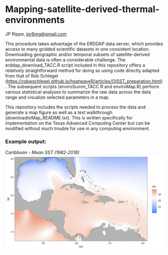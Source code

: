 # Mapping-satellite-derived-thermal-environments

JP Rippe, jpr6mg@gmail.com

This procedure takes advantage of the ERDDAP data server, which provides access to many gridded scientific datasets in one consistent location. Downloading geographic and/or temporal subsets of satellite-derived environmental data is often a considerable challenge. The erddap_download_TACC.R script included in this repository offers a relatively straightforward method for doing so using code directly adapted from that of Rob Schlegel (https://robwschlegel.github.io/heatwaveR/articles/OISST_preparation.html). The subsequent scripts (enviroSumm_TACC.R and enviroMap.R) perform various statistical analyses to summarize the raw data across the data range and visualize selected parameters in a map.

This repository includes the scripts needed to process the data and generate a map figure as well as a text walkthrough (downloadtoMap_README.txt). This is written specifically for implementation on the Texas Advanced Computing Center but can be modified without much trouble for use in any computing environment.

### Example output:

_Caribbean - Mean SST (1982-2018)_
![Caribbean - Mean SST (1982-2018)](/meanSST_Carib.png)
